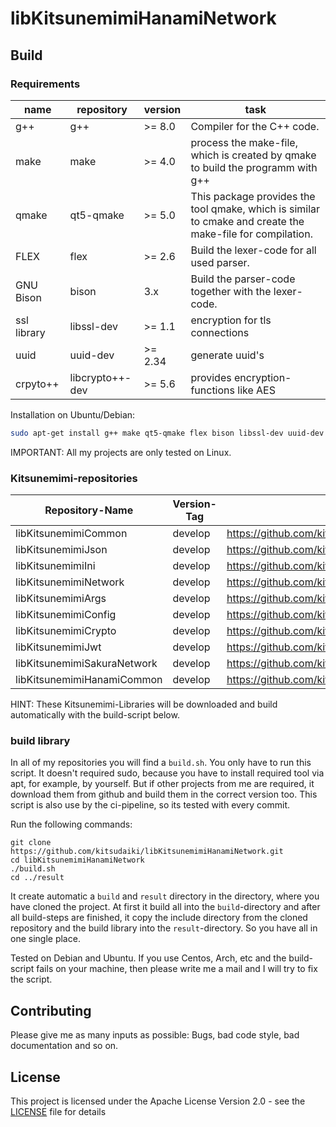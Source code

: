 # libKitsunemimiHanamiNetwork

## Build

### Requirements

name | repository | version | task
--- | --- | --- | ---
g++ | g++ | >= 8.0 | Compiler for the C++ code.
make | make | >= 4.0 | process the make-file, which is created by qmake to build the programm with g++
qmake | qt5-qmake | >= 5.0 | This package provides the tool qmake, which is similar to cmake and create the make-file for compilation.
FLEX | flex | >= 2.6 | Build the lexer-code for all used parser.
GNU Bison | bison | 3.x | Build the parser-code together with the lexer-code.
ssl library | libssl-dev | >= 1.1 | encryption for tls connections
uuid | uuid-dev | >= 2.34 | generate uuid's
crpyto++ | libcrypto++-dev | >= 5.6 | provides encryption-functions like AES

Installation on Ubuntu/Debian:

```bash
sudo apt-get install g++ make qt5-qmake flex bison libssl-dev uuid-dev libcrypto++-dev
```

IMPORTANT: All my projects are only tested on Linux. 

### Kitsunemimi-repositories

Repository-Name | Version-Tag | Download-Path
--- | --- | ---
libKitsunemimiCommon | develop |  https://github.com/kitsudaiki/libKitsunemimiCommon.git
libKitsunemimiJson | develop |  https://github.com/kitsudaiki/libKitsunemimiJson.git
libKitsunemimiIni | develop |  https://github.com/kitsudaiki/libKitsunemimiIni.git
libKitsunemimiNetwork | develop |  https://github.com/kitsudaiki/libKitsunemimiNetwork.git
libKitsunemimiArgs | develop |  https://github.com/kitsudaiki/libKitsunemimiArgs.git
libKitsunemimiConfig | develop |  https://github.com/kitsudaiki/libKitsunemimiConfig.git
libKitsunemimiCrypto | develop |  https://github.com/kitsudaiki/libKitsunemimiCrypto.git
libKitsunemimiJwt | develop |  https://github.com/kitsudaiki/libKitsunemimiJwt.git
libKitsunemimiSakuraNetwork | develop |  https://github.com/kitsudaiki/libKitsunemimiSakuraNetwork.git
libKitsunemimiHanamiCommon | develop |  https://github.com/kitsudaiki/libKitsunemimiHanamiCommon.git


HINT: These Kitsunemimi-Libraries will be downloaded and build automatically with the build-script below.

### build library

In all of my repositories you will find a `build.sh`. You only have to run this script. It doesn't required sudo, because you have to install required tool via apt, for example, by yourself. But if other projects from me are required, it download them from github and build them in the correct version too. This script is also use by the ci-pipeline, so its tested with every commit.


Run the following commands:

```
git clone https://github.com/kitsudaiki/libKitsunemimiHanamiNetwork.git
cd libKitsunemimiHanamiNetwork
./build.sh
cd ../result
```

It create automatic a `build` and `result` directory in the directory, where you have cloned the project. At first it build all into the `build`-directory and after all build-steps are finished, it copy the include directory from the cloned repository and the build library into the `result`-directory. So you have all in one single place.

Tested on Debian and Ubuntu. If you use Centos, Arch, etc and the build-script fails on your machine, then please write me a mail and I will try to fix the script.


## Contributing

Please give me as many inputs as possible: Bugs, bad code style, bad documentation and so on.

## License

This project is licensed under the Apache License Version 2.0 - see the [LICENSE](LICENSE) file for details

